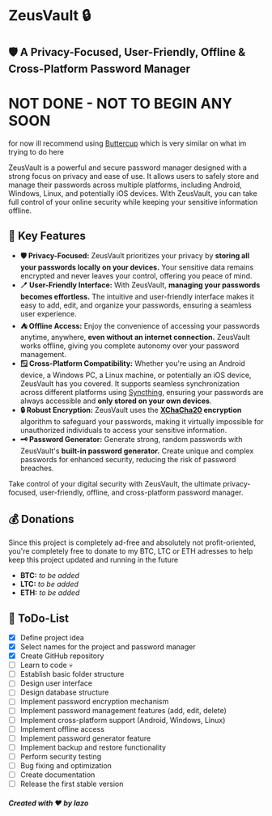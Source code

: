 # ZeusVault 🔒
## 🛡️ A Privacy-Focused, User-Friendly, Offline & Cross-Platform Password Manager 

# NOT DONE - NOT TO BEGIN ANY SOON
for now ill recommend using [Buttercup](https://github.com/buttercup) which is very similar on what im trying to do here

ZeusVault is a powerful and secure password manager designed with a strong focus on privacy and ease of use. It allows users to safely store and manage their passwords across multiple platforms, including Android, Windows, Linux, and potentially iOS devices. With ZeusVault, you can take full control of your online security while keeping your sensitive information offline.

## 🔑 Key Features

- **🛡️ Privacy-Focused:** ZeusVault prioritizes your privacy by **storing all your passwords locally on your devices.** Your sensitive data remains encrypted and never leaves your control, offering you peace of mind.
- **🪥 User-Friendly Interface:** With ZeusVault, **managing your passwords becomes effortless.** The intuitive and user-friendly interface makes it easy to add, edit, and organize your passwords, ensuring a seamless user experience.
- **⛺ Offline Access:** Enjoy the convenience of accessing your passwords anytime, anywhere, **even without an internet connection.** ZeusVault works offline, giving you complete autonomy over your password management.
- **🪟 Cross-Platform Compatibility:** Whether you're using an Android device, a Windows PC, a Linux machine, or potentially an iOS device, ZeusVault has you covered. It supports seamless synchronization across different platforms using [Syncthing](https://github.com/syncthing/syncthing), ensuring your passwords are always accessible and **only stored on your own devices**.
- **🔒 Robust Encryption:** ZeusVault uses the **[XChaCha20](https://libsodium.gitbook.io/doc/advanced/stream_ciphers/xchacha20) encryption** algorithm to safeguard your passwords, making it virtually impossible for unauthorized individuals to access your sensitive information.
- **🗝️ Password Generator:** Generate strong, random passwords with ZeusVault's **built-in password generator.** Create unique and complex passwords for enhanced security, reducing the risk of password breaches.

Take control of your digital security with ZeusVault, the ultimate privacy-focused, user-friendly, offline, and cross-platform password manager.

## 💰 Donations

Since this project is completely ad-free and absolutely not profit-oriented, you're completely free to donate to my BTC, LTC or ETH adresses to help keep this project updated and running in the future
- **BTC:** *to be added*
- **LTC:** *to be added*
- **ETH:** *to be added*

## 📝 ToDo-List

- [x] Define project idea
- [x] Select names for the project and password manager
- [x] Create GitHub repository
- [ ] Learn to code 💀
- [ ] Establish basic folder structure
- [ ] Design user interface
- [ ] Design database structure
- [ ] Implement password encryption mechanism
- [ ] Implement password management features (add, edit, delete)
- [ ] Implement cross-platform support (Android, Windows, Linux)
- [ ] Implement offline access
- [ ] Implement password generator feature
- [ ] Implement backup and restore functionality
- [ ] Perform security testing
- [ ] Bug fixing and optimization
- [ ] Create documentation
- [ ] Release the first stable version

##### *Created with ❤️ by lazo*
